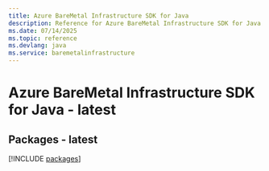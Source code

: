 ```yaml
---
title: Azure BareMetal Infrastructure SDK for Java
description: Reference for Azure BareMetal Infrastructure SDK for Java
ms.date: 07/14/2025
ms.topic: reference
ms.devlang: java
ms.service: baremetalinfrastructure
---
```

# Azure BareMetal Infrastructure SDK for Java - latest
## Packages - latest
[!INCLUDE [packages](baremetal-infrastructure-index.md)]